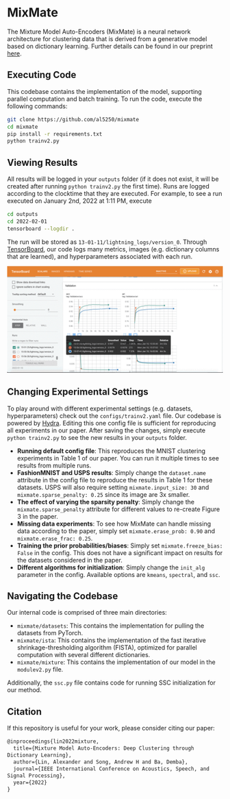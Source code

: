 # MixMate

The Mixture Model Auto-Encoders (MixMate) is a neural network architecture for 
clustering data that is derived from a generative model based on dictionary learning.
Further details can be found in our preprint [here](https://arxiv.org/abs/2110.04683).

## Executing Code
This codebase contains the implementation of the model, supporting parallel computation and batch training.  To run the code, execute the following commands:
```bash
git clone https://github.com/al5250/mixmate
cd mixmate
pip install -r requirements.txt
python trainv2.py
```

## Viewing Results
All results will be logged in your `outputs` folder (if it does not exist, it will be created after running `python trainv2.py` the first time).  Runs are logged according to the clocktime that they are executed.  For example, to see a run executed on January 2nd, 2022 at 1:11 PM, execute
```bash
cd outputs
cd 2022-02-01
tensorboard --logdir .
```
The run will be stored as `13-01-11/lightning_logs/version_0`.  Through [TensorBoard](https://www.tensorflow.org/tensorboard), our code logs many metrics, images (e.g. dictionary columns that are learned), and hyperparameters associated with each run.

![tb](tb.gif)

## Changing Experimental Settings
To play around with different experimental settings (e.g. datasets, hyperparameters) check out the `configs/trainv2.yaml` file.  Our codebase is powered by [Hydra](https://hydra.cc/).  Editing this one config file is sufficient for reproducing all experiments in our paper.  After saving the changes, simply execute `python trainv2.py` to see the new results in your `outputs` folder.

- **Running default config file**: This reproduces the MNIST clustering experiments in Table 1 of our paper.  You can run it multiple times to see results from multiple runs.
- **FashionMNIST and USPS results**: Simply change the `dataset.name` attribute in the config file to reproduce the results in Table 1 for these datasets.  USPS will also require setting `mixmate.input_size: 30` and `mixmate.sparse_penalty: 0.25` since its image are 3x smaller.  
- **The effect of varying the sparsity penalty**: Simply change the `mixmate.sparse_penalty` attribute for different values to re-create Figure 3 in the paper.
- **Missing data experiments**: To see how MixMate can handle missing data according to the paper, simply set `mixmate.erase_prob: 0.90` and `mixmate.erase_frac: 0.25`.
- **Training the prior probabilities/biases**: Simply set `mixmate.freeze_bias: False` in the config.  This does not have a significant impact on results for the datasets considered in the paper.  
- **Different algorithms for initialization**: Simply change the `init_alg` parameter in the config.  Available options are `kmeans`, `spectral`, and `ssc`.

## Navigating the Codebase
Our internal code is comprised of three main directories:
- `mixmate/datasets`: This contains the implementation for pulling the datasets from PyTorch.
- `mixmate/ista`: This contains the implementation of the fast iterative shrinkage-thresholding algorithm (FISTA), optimized for parallel computation with several different dictionaries.
- `mixmate/mixture`: This contains the implementation of our model in the `modulev2.py` file.

Additionally, the `ssc.py` file contains code for running SSC initialization for our method.

## Citation
If this repository is useful for your work, please consider citing our paper:
```
@inproceedings{lin2022mixture,
  title={Mixture Model Auto-Encoders: Deep Clustering through Dictionary Learning},
  author={Lin, Alexander and Song, Andrew H and Ba, Demba},
  journal={IEEE International Conference on Acoustics, Speech, and Signal Processing},
  year={2022}
}
```
